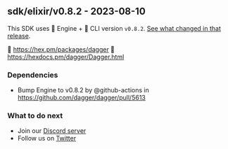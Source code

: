 ## sdk/elixir/v0.8.2 - 2023-08-10

This SDK uses 🚙 Engine + 🚗 CLI version `v0.8.2`. [See what changed in that release](https://github.com/dagger/dagger/releases/tag/v0.8.2).

🧪 https://hex.pm/packages/dagger
📖 https://hexdocs.pm/dagger/Dagger.html


### Dependencies
- Bump Engine to v0.8.2 by @github-actions in https://github.com/dagger/dagger/pull/5613

### What to do next
- Join our [Discord server](https://discord.gg/dagger-io)
- Follow us on [Twitter](https://twitter.com/dagger_io)
